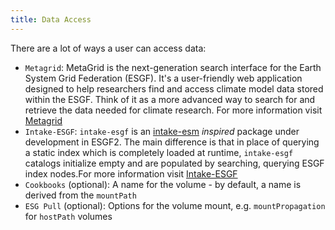 ```yaml
---
title: Data Access
---
```

There are a lot of ways a user can access data:

* `Metagrid`: MetaGrid is the next-generation search interface for the Earth System Grid Federation (ESGF). It's a user-friendly web application designed to help researchers find and access climate model data stored within the ESGF. Think of it as a more advanced way to search for and retrieve the data needed for climate research. 
For more information visit [Metagrid](./metagrid-guide.md)
* `Intake-ESGF`: `intake-esgf` is an [intake-esm](https://github.com/intake/intake-esm) *inspired* package under development in ESGF2. The main difference is that in place of querying a static index which is completely loaded at runtime, `intake-esgf` catalogs initialize empty and are populated by searching, querying ESGF index nodes.For more information visit [Intake-ESGF](./I.md)
* `Cookbooks` (optional): A name for the volume - by default, a name is derived from the `mountPath`
* `ESG Pull` (optional): Options for the volume mount, e.g. `mountPropagation` for `hostPath` volumes

